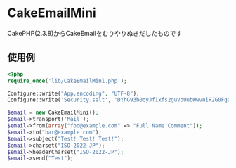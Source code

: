 CakeEmailMini
=============

CakePHP(2.3.8)からCakeEmailをむりやりぬきだしたものです

## 使用例

```php
<?php
require_once('lib/CakeEmailMini.php');

Configure::write("App.encoding", "UTF-8");
Configure::write('Security.salt', 'DYhG93b0qyJfIxfs2guVoUubWwvniR2G0FgaC9mi');

$email = new CakeEmailMini();
$email->transport('Mail');
$email->from(array("foo@example.com" => "Full Name Comment"));
$email->to("bar@example.com");
$email->subject("Test! Test! Test!");
$email->charset("ISO-2022-JP");
$email->headerCharset("ISO-2022-JP");
$email->send("Test");
```

